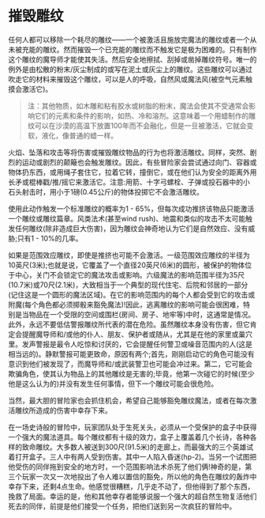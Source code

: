 # 摧毁雕纹

任何人都可以移除一个耗尽的雕纹——一个被激活且施放完魔法的雕纹或者一个从未被充能的雕纹。然而摧毁一个已充能的雕纹而不触发它是极为困难的。只有制作这个雕纹的魔导师才能使其失活。然后安全地擦拭、刮掉或凿掉雕纹符号。唯一的例外是由松散的粉末/灰尘制成的或写在泥土或灰尘上的雕纹。这些雕纹可以通过吹走它的材料来摧毁这个雕纹，可以是人的呼吸，自然风或魔法风(被空气元素触摸会激活它)。

> 注：其他物质，如木雕和粘有胶水或树脂的粉末，魔法会使其不受通常会影响它们的元素和条件的影响，如热、冷和溶剂。这意味着一个用蜡制作的雕纹可以在沙漠的高温下放置100年而不会融化，但是一旦被激活，它就会变软，液化，像普通的蜡一样。

火焰、坠落和攻击等将伤害或摧毁雕纹物品的行为也将激活雕纹。同样，突然、剧烈的运动或剧烈的颠簸也会触发雕纹。因此，有些冒险家会尝试通过向门、容器或物体扔东西，或用绳子套住它，拉着它转，撞倒它，或在他们认为安全的距离外用长矛或棍棒戳/推/摇它来激活它。注意:用箭、十字弓螺栓、子弹或投石器中的小石头射击时，用小于1磅(0.45公斤)的物体投掷它不会激活雕纹。

使用此动作触发一个标准雕纹的概率为1 - 65%，但每次成功推挤该物品只能激活一个雕纹或雕纹篇章。风类法术(甚至wind rush)、地震和类似的攻击不太可能触发任何雕纹(除非造成巨大伤害)，因为雕纹会神奇地认为它们是自然效应、没有威胁;只有1 - 10%的几率。

如果是范围效应雕纹，即使是推挤也可能不会激活。一级范围效应雕纹的半径为10英尺(3米);也就是说，它覆盖了一个直径20英尺(6米)的圆形，被保护的物体位于中心，关门不会锁定它的魔法攻击或影响。六级魔法的影响范围半径为35尺(10.7米)或70尺(2.1米)，大致相当于一个典型的现代住宅、后院和邻居的一部分(记住这是一个圆形的魔法区域)。在它的影响范围内的每个人都会受到它的攻击或附魔(每个角色都必须掷骰来豁免魔法)!因此，逃离雕纹的影响可能会很困难，特别是当物品在一个受限的空间或围栏(房间、房子、地牢等)中时，这通常是情况。此外，永远不要低估警报雕纹所代表的潜在危险。虽然雕纹本身没有伤害，但它肯定会提醒魔导师和/或他的仆人、朋友、保护者或随从，尤其是在他的家里或巢穴里。发声警报是最令人吃惊和讨厌的，它会提醒任何警卫或噪音范围内的人(这是相当远的)。静默警报可能更致命，原因有两个;首先，刚刚启动它的角色可能没有意识到他们被发现了，而魔导师和/或武装警卫也可能会冲过来。第二，它可能会欺骗角色，使其认为物品上的其他雕纹是无害的;毕竟，他第一次碰它的时候(至少他是这么认为的)并没有发生任何事情，但下一个雕纹可能会很危险。

当然，最大胆的冒险家也会抓住机会，希望自己能够豁免雕纹魔法，或者在每次激活雕纹所造成的伤害中幸存下来。

在一场史诗般的冒险中，玩家团队处于生死关头，必须从一个受保护的盒子中获得一个强大的魔法道具。每个雕纹都有十级的效力，盒子上覆盖着几个长诗，各种各样的致命雕纹。大多数人被送到300尺(91.5米)的走廊上，而最强大的三个英雄试着打开盒子。三人中有两人受到伤害。其中一人陷入昏迷(hp-2)。当另一个试图把他受伤的同伴拖到安全的地方时，一个范围影响法术杀死了他们俩!神奇的是，第三个玩家一次又一次地投出了令人难以置信的豁免，所以他的角色在雕纹的轰炸中幸存下来，还剩4点生命。他感觉很糟糕，几乎走不动了，但他得到了那个东西，挽救了局面。幸运的是，他和其他幸存者能够说服一个强大的超自然生物复活他们死去的同伴，前提是他们接受一个任务，把他们送到另一次疯狂的冒险中。